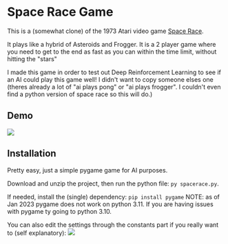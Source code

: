 
# Space Race Game

This is a (somewhat clone) of the 1973 Atari video game [Space Race](https://en.wikipedia.org/wiki/Space_Race_(video_game)).

It plays like a hybrid of Asteroids and Frogger.
It is a 2 player game where you need to get to the end as fast as you can within the time limit, without hitting the "stars"

I made this game in order to test out Deep Reinforcement Learning to see if an AI could play this game well! I didn't want to copy someone elses one (theres already a lot of "ai plays pong" or "ai plays frogger". I couldn't even find a python version of space race so this will do.)
## Demo

![](https://i.imgur.com/aCpxqL9.gif)


## Installation

Pretty easy, just a simple pygame game for AI purposes.

Download and unzip the project, then run the python file: `py spacerace.py`.

If needed, install the (single) dependency: `pip install pygame`
NOTE: as of Jan 2023 pygame does not work on python 3.11. If you are having issues with pygame ty going to python 3.10.

You can also edit the settings through the constants part if you really want to (self explanatory):
![](https://i.imgur.com/hGRyTdj.png)
    
